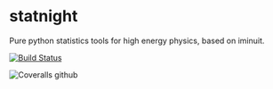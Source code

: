 # statnight
Pure python statistics tools for high energy physics, based on iminuit.


[![Build Status](https://travis-ci.org/marinang/statnight.svg?branch=master)](https://travis-ci.org/marinang/statnight)

![Coveralls github](https://img.shields.io/coveralls/github/marinang/statnight.svg)

